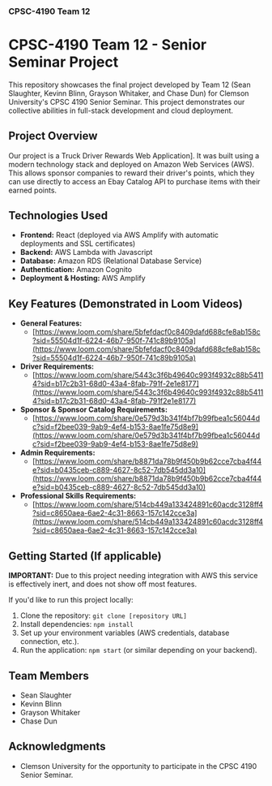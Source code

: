 ### CPSC-4190 Team 12
# CPSC-4190 Team 12 - Senior Seminar Project

This repository showcases the final project developed by Team 12 (Sean Slaughter, Kevinn Blinn, Grayson Whitaker, and Chase Dun) for Clemson University's CPSC 4190 Senior Seminar. This project demonstrates our collective abilities in full-stack development and cloud deployment.

## Project Overview

Our project is a Truck Driver Rewards Web Application]. It was built using a modern technology stack and deployed on Amazon Web Services (AWS).
This allows sponsor companies to reward their driver's points, which they can use directly to access an Ebay Catalog API to purchase items with their earned points.

## Technologies Used

* **Frontend:** React (deployed via AWS Amplify with automatic deployments and SSL certificates)
* **Backend:** AWS Lambda with Javascript
* **Database:** Amazon RDS (Relational Database Service)
* **Authentication:** Amazon Cognito
* **Deployment & Hosting:** AWS Amplify

## Key Features (Demonstrated in Loom Videos)

* **General Features:**
    * [https://www.loom.com/share/5bfefdacf0c8409dafd688cfe8ab158c?sid=55504d1f-6224-46b7-950f-741c89b9105a](https://www.loom.com/share/5bfefdacf0c8409dafd688cfe8ab158c?sid=55504d1f-6224-46b7-950f-741c89b9105a)
* **Driver Requirements:**
    * [https://www.loom.com/share/5443c3f6b49640c993f4932c88b54114?sid=b17c2b31-68d0-43a4-8fab-791f-2e1e8177](https://www.loom.com/share/5443c3f6b49640c993f4932c88b54114?sid=b17c2b31-68d0-43a4-8fab-791f2e1e8177)
* **Sponsor & Sponsor Catalog Requirements:**
    * [https://www.loom.com/share/0e579d3b341f4bf7b99fbea1c56044dc?sid=f2bee039-9ab9-4ef4-b153-8ae1fe75d8e9](https://www.loom.com/share/0e579d3b341f4bf7b99fbea1c56044dc?sid=f2bee039-9ab9-4ef4-b153-8ae1fe75d8e9)
* **Admin Requirements:**
    * [https://www.loom.com/share/b8871da78b9f450b9b62cce7cba4f44e?sid=b0435ceb-c889-4627-8c52-7db545dd3a10](https://www.loom.com/share/b8871da78b9f450b9b62cce7cba4f44e?sid=b0435ceb-c889-4627-8c52-7db545dd3a10)
* **Professional Skills Requirements:**
    * [https://www.loom.com/share/514cb449a133424891c60acdc3128ff4?sid=c8650aea-6ae2-4c31-8663-157c142cce3a](https://www.loom.com/share/514cb449a133424891c60acdc3128ff4?sid=c8650aea-6ae2-4c31-8663-157c142cce3a)

## Getting Started (If applicable)
**IMPORTANT:** Due to this project needing integration with AWS this service is effectively inert, and does not show off most features. 



If you'd like to run this project locally:

1.  Clone the repository: `git clone [repository URL]`
2.  Install dependencies: `npm install` 
3.  Set up your environment variables (AWS credentials, database connection, etc.).
4.  Run the application: `npm start` (or similar depending on your backend).

## Team Members

* Sean Slaughter
* Kevinn Blinn
* Grayson Whitaker
* Chase Dun

## Acknowledgments

* Clemson University for the opportunity to participate in the CPSC 4190 Senior Seminar.
